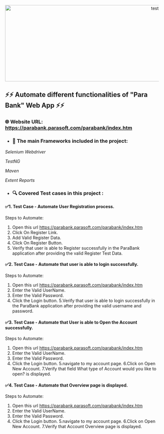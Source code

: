 <div align="center">
 <img  src="https://user-images.githubusercontent.com/68038931/147390936-c6228337-9787-4aab-b5d6-826bc8e4e4a3.gif" alt="test-light" width="1000" height="250" />
 </div>
 


## ⚡️⚡️ Automate different functionalities of "Para Bank" Web App ⚡️⚡️

### 🌐 Website URL: https://parabank.parasoft.com/parabank/index.htm
 
- ### 📝 The main Frameworks included in the project:
 

 *Selenium Webdriver*
 
 *TestNG*
 
 *Maven*
 
 *Extent Reports*
 
 - ### 🔍️ Covered Test cases in this project :
#### ✅1. Test Case - Automate User Registration process.
 Steps to Automate:
1. Open this url  https://parabank.parasoft.com/parabank/index.htm
2. Click On Register Link.
3. Add Valid Register Data.
4. Click On Register Button.
5. Verify that user is able to Register successfully in the ParaBank application after providing the valid Register Test Data.

#### ✅2. Test Case - Automate that user is able to login successfully.
 Steps to Automate:
1. Open this url  https://parabank.parasoft.com/parabank/index.htm
2. Enter the Valid UserName.
3. Enter the Valid Password.
4. Click the Login button.
5.Verify that user is able to login successfully in the ParaBank application after providing the valid username and password.

#### ✅3. Test Case - Automate that User is able to Open the Account successfully.
 Steps to Automate:
1. Open this url  https://parabank.parasoft.com/parabank/index.htm
2. Enter the Valid UserName.
3. Enter the Valid Password.
4. Click the Login button.
5.navigate to my account page.
6.Click on Open New Account.
7.Verify that field What type of Account would you like to open? is displayed.

#### ✅4. Test Case - Automate that Overview page is displayed.
 Steps to Automate:
1. Open this url  https://parabank.parasoft.com/parabank/index.htm
2. Enter the Valid UserName.
3. Enter the Valid Password.
4. Click the Login button.
5.navigate to my account page.
6.Click on Open New Account.
7.Verify that Account Overview page is displayed.


 
 
